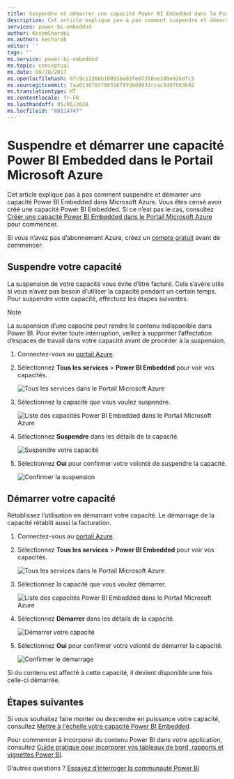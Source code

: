 ```yaml
---
title: Suspendre et démarrer une capacité Power BI Embedded dans le Portail Microsoft Azure | Microsoft Docs
description: Cet article explique pas à pas comment suspendre et démarrer une capacité Power BI Embedded dans Microsoft Azure.
services: power-bi-embedded
author: KesemSharabi
ms.author: kesharab
editor: ''
tags: ''
ms.service: power-bi-embedded
ms.topic: conceptual
ms.date: 09/28/2017
ms.openlocfilehash: 07c9c12366b100936e03fe07358ee180e026dfc5
ms.sourcegitcommit: 7aa0136f93f88516f97ddd8031ccac5d07863b92
ms.translationtype: HT
ms.contentlocale: fr-FR
ms.lasthandoff: 05/05/2020
ms.locfileid: "80114747"
---
```

# <a name="pause-and-start-your-power-bi-embedded-capacity-in-the-azure-portal"></a>Suspendre et démarrer une capacité Power BI Embedded dans le Portail Microsoft Azure

Cet article explique pas à pas comment suspendre et démarrer une capacité Power BI Embedded dans Microsoft Azure. Vous êtes censé avoir créé une capacité Power BI Embedded. Si ce n’est pas le cas, consultez [Créer une capacité Power BI Embedded dans le Portail Microsoft Azure](azure-pbie-create-capacity.md) pour commencer.

Si vous n’avez pas d’abonnement Azure, créez un [compte gratuit](https://azure.microsoft.com/free/) avant de commencer.

## <a name="pause-your-capacity"></a>Suspendre votre capacité

La suspension de votre capacité vous évite d’être facturé. Cela s’avère utile si vous n’avez pas besoin d’utiliser la capacité pendant un certain temps. Pour suspendre votre capacité, effectuez les étapes suivantes.

> [!NOTE]
> La suspension d’une capacité peut rendre le contenu indisponible dans Power BI. Pour éviter toute interruption, veillez à supprimer l’affectation d’espaces de travail dans votre capacité avant de procéder à la suspension.

1. Connectez-vous au [portail Azure](https://portal.azure.com/).

2. Sélectionnez **Tous les services** > **Power BI Embedded** pour voir vos capacités.

    ![Tous les services dans le Portail Microsoft Azure](media/azure-pbie-pause-start/azure-portal-more-services.png)

3. Sélectionnez la capacité que vous voulez suspendre.

    ![Liste des capacités Power BI Embedded dans le Portail Microsoft Azure](media/azure-pbie-pause-start/azure-portal-capacity-list.png)

4. Sélectionnez **Suspendre** dans les détails de la capacité.

    ![Suspendre votre capacité](media/azure-pbie-pause-start/azure-portal-pause-capacity.png)

5. Sélectionnez **Oui** pour confirmer votre volonté de suspendre la capacité.

    ![Confirmer la suspension](media/azure-pbie-pause-start/azure-portal-confirm-pause.png)

## <a name="start-your-capacity"></a>Démarrer votre capacité

Rétablissez l’utilisation en démarrant votre capacité. Le démarrage de la capacité rétablit aussi la facturation.

1. Connectez-vous au [portail Azure](https://portal.azure.com/).

2. Sélectionnez **Tous les services** > **Power BI Embedded** pour voir vos capacités.

    ![Tous les services dans le Portail Microsoft Azure](media/azure-pbie-pause-start/azure-portal-more-services.png)

3. Sélectionnez la capacité que vous voulez démarrer.

    ![Liste des capacités Power BI Embedded dans le Portail Microsoft Azure](media/azure-pbie-pause-start/azure-portal-capacity-list.png)

4. Sélectionnez **Démarrer** dans les détails de la capacité.

    ![Démarrer votre capacité](media/azure-pbie-pause-start/azure-portal-start-capacity.png)

5. Sélectionnez **Oui** pour confirmer votre volonté de démarrer la capacité.

    ![Confirmer le démarrage](media/azure-pbie-pause-start/azure-portal-confirm-start.png)

Si du contenu est affecté à cette capacité, il devient disponible une fois celle-ci démarrée.

## <a name="next-steps"></a>Étapes suivantes

Si vous souhaitez faire monter ou descendre en puissance votre capacité, consultez [Mettre à l'échelle votre capacité Power BI Embedded](azure-pbie-scale-capacity.md).

Pour commencer à incorporer du contenu Power BI dans votre application, consultez [Guide pratique pour incorporer vos tableaux de bord, rapports et vignettes Power BI](https://powerbi.microsoft.com/documentation/powerbi-developer-embedding-content/).

D’autres questions ? [Essayez d’interroger la communauté Power BI](https://community.powerbi.com/)